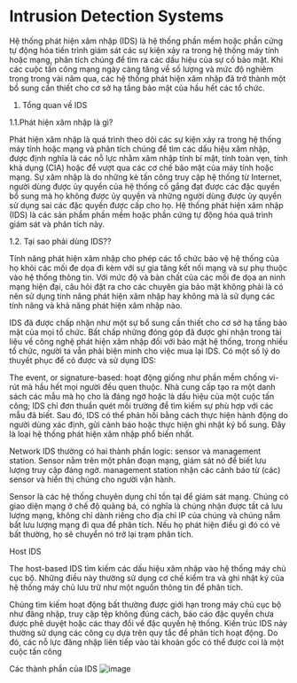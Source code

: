 # Intrusion Detection Systems

Hệ thống phát hiện xâm nhập (IDS) là hệ thống phần mềm hoặc phần cứng tự động hóa tiến trình giám sát các sự kiện xảy ra trong hệ thống máy tính hoặc mạng, phân tích chúng để tìm ra các dấu hiệu của sự cố bảo mật. Khi các cuộc tấn công mạng ngày càng tăng về số lượng và mức độ nghiêm trọng trong vài năm qua, các hệ thống phát hiện xâm nhập đã trở thành một bổ sung cần thiết cho cơ sở hạ tầng bảo mật của hầu hết các tổ chức.

1. Tổng quan về IDS

1.1.Phát hiện xâm nhập là gì?

Phát hiện xâm nhập là quá trình theo dõi các sự kiện xảy ra trong hệ thống máy tính hoặc mạng và phân tích chúng để tìm các dấu hiệu xâm nhập, được định nghĩa là các nỗ lực nhằm xâm nhập tính bí mật, tính toàn vẹn, tính khả dụng (CIA) hoặc để vượt qua các cơ chế bảo mật của máy tính hoặc mạng. Sự xâm nhập là do những kẻ tấn công truy cập hệ thống từ Internet, người dùng được ủy quyền của hệ thống cố gắng đạt được các đặc quyền bổ sung mà họ không được ủy quyền và những người dùng được ủy quyền sử dụng sai các đặc quyền được cấp cho họ. Hệ thống phát hiện xâm nhập (IDS) là các sản phẩm phần mềm hoặc phần cứng tự động hóa quá trình giám sát và phân tích này.

1.2. Tại sao phải dùng IDS??

Tính năng phát hiện xâm nhập cho phép các tổ chức bảo vệ hệ thống của họ khỏi các mối đe dọa đi kèm với sự gia tăng kết nối mạng và sự phụ thuộc vào hệ thống thông tin.
Với mức độ và bản chất của các mối đe dọa an ninh mạng hiện đại, câu hỏi đặt ra cho các chuyên gia bảo mật không phải là có nên sử dụng tính năng phát hiện xâm nhập hay không mà là sử dụng các tính năng và khả năng phát hiện xâm nhập nào.

IDS đã được chấp nhận như một sự bổ sung cần thiết cho cơ sở hạ tầng bảo mật của mọi tổ chức. Bất chấp những đóng góp đã được ghi nhận trong tài liệu về công nghệ phát hiện xâm nhập đối với bảo mật hệ thống, trong nhiều tổ chức, người ta vẫn phải biện minh cho việc mua lại IDS. Có một số lý do thuyết phục để có được và sử dụng IDS:


The event, or signature-based: hoạt động giống như phần mềm chống vi-rút mà hầu hết mọi người đều quen thuộc. Nhà cung cấp tạo ra một danh sách các mẫu mà họ cho là đáng ngờ hoặc là dấu hiệu của một cuộc tấn công; IDS chỉ đơn thuần quét môi trường để tìm kiếm sự phù hợp với các mẫu đã biết. Sau đó, IDS có thể phản hồi bằng cách thực hiện hành động do người dùng xác định, gửi cảnh báo hoặc thực hiện ghi nhật ký bổ sung. Đây là loại hệ thống phát hiện xâm nhập phổ biến nhất.

Network IDS thường có hai thành phần logic: sensor và management station. Sensor nằm trên một phân đoạn mạng, giám sát nó để biết lưu lượng truy cập đáng ngờ. management station nhận các cảnh báo từ (các) sensor và hiển thị chúng cho người vận hành.

Sensor là các hệ thống chuyên dụng chỉ tồn tại để giám sát mạng. Chúng có giao diện mạng ở chế độ quảng bá, có nghĩa là chúng nhận được tất cả lưu lượng mạng, không chỉ dành riêng cho địa chỉ IP của chúng và chúng nắm bắt lưu lượng mạng đi qua để phân tích. Nếu họ phát hiện điều gì đó có vẻ bất thường, họ sẽ chuyển nó trở lại trạm phân tích.

Host IDS

The host-based IDS tìm kiếm các dấu hiệu xâm nhập vào hệ thống máy chủ cục bộ. Những điều này thường sử dụng cơ chế kiểm tra và ghi nhật ký của hệ thống máy chủ lưu trữ như một nguồn thông tin để phân tích.

Chúng tìm kiếm hoạt động bất thường được giới hạn trong máy chủ cục bộ như đăng nhập, truy cập tệp không đúng cách, báo cáo đặc quyền chưa được phê duyệt hoặc các thay đổi về đặc quyền hệ thống. Kiến trúc IDS này thường sử dụng các công cụ dựa trên quy tắc để phân tích hoạt động. Do đó, các nỗ lực đăng nhập liên tiếp vào tài khoản gốc có thể được coi là một cuộc tấn công

Các thành phần của IDS
![image](https://user-images.githubusercontent.com/72652376/184272733-36b3d003-88f9-4525-a22d-64b03ab13e3d.png)


